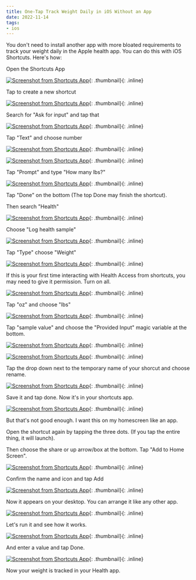 ```yaml
---
title: One-Tap Track Weight Daily in iOS Without an App
date: 2022-11-14
tags:
- ios
---
```

You don't need to install another app with more bloated requirements to track your weight daily in the Apple health app. You can do this with iOS Shortcuts.  Here's how:

<!--more-->

Open the Shortcuts App

[![Screenshot from Shortcuts App](/uploads/2022/weight-1.png)](/uploads/2022/weight-1.png){: .thumbnail}{: .inline}

Tap to create a new shortcut

[![Screenshot from Shortcuts App](/uploads/2022/weight-2.png)](/uploads/2022/weight-2.png){: .thumbnail}{: .inline}

Search for "Ask for input" and tap that

[![Screenshot from Shortcuts App](/uploads/2022/weight-3.png)](/uploads/2022/weight-3.png){: .thumbnail}{: .inline}

Tap "Text" and choose number

[![Screenshot from Shortcuts App](/uploads/2022/weight-4.png)](/uploads/2022/weight-4.png){: .thumbnail}{: .inline}

[![Screenshot from Shortcuts App](/uploads/2022/weight-5.png)](/uploads/2022/weight-5.png){: .thumbnail}{: .inline}

Tap "Prompt" and type "How many lbs?"

[![Screenshot from Shortcuts App](/uploads/2022/weight-6.png)](/uploads/2022/weight-6.png){: .thumbnail}{: .inline}

Tap "Done" on the bottom (The top Done may finish the shortcut).

Then search "Health"

[![Screenshot from Shortcuts App](/uploads/2022/weight-7.png)](/uploads/2022/weight-7.png){: .thumbnail}{: .inline}

Choose "Log health sample"

[![Screenshot from Shortcuts App](/uploads/2022/weight-8.png)](/uploads/2022/weight-8.png){: .thumbnail}{: .inline}

Tap "Type" choose "Weight"

[![Screenshot from Shortcuts App](/uploads/2022/weight-9.png)](/uploads/2022/weight-9.png){: .thumbnail}{: .inline}

If this is your first time interacting with Health Access from shortcuts, you may need to give it permission. Turn on all.

[![Screenshot from Shortcuts App](/uploads/2022/weight-10.png)](/uploads/2022/weight-10.png){: .thumbnail}{: .inline}

Tap "oz" and choose "lbs"

[![Screenshot from Shortcuts App](/uploads/2022/weight-11.png)](/uploads/2022/weight-11.png){: .thumbnail}{: .inline}

Tap "sample value" and choose the "Provided Input" magic variable at the bottom.

[![Screenshot from Shortcuts App](/uploads/2022/weight-12.png)](/uploads/2022/weight-12.png){: .thumbnail}{: .inline}

[![Screenshot from Shortcuts App](/uploads/2022/weight-13.png)](/uploads/2022/weight-13.png){: .thumbnail}{: .inline}

Tap the drop down next to the temporary name of your shorcut and choose rename.

[![Screenshot from Shortcuts App](/uploads/2022/weight-14.png)](/uploads/2022/weight-14.png){: .thumbnail}{: .inline}

Save it and tap done.  Now it's in your shortcuts app.

[![Screenshot from Shortcuts App](/uploads/2022/weight-15.png)](/uploads/2022/weight-15.png){: .thumbnail}{: .inline}

But that's not good enough. I want this on my homescreen like an app.  

Open the shortcut again by tapping the three dots.  (If you tap the entire thing, it will launch).

Then choose the share or up arrow/box at the bottom.  Tap "Add to Home Screen".

[![Screenshot from Shortcuts App](/uploads/2022/weight-16.png)](/uploads/2022/weight-16.png){: .thumbnail}{: .inline}

Confirm the name and icon and tap Add

[![Screenshot from Shortcuts App](/uploads/2022/weight-17.png)](/uploads/2022/weight-17.png){: .thumbnail}{: .inline}

Now it appears on your desktop. You can arrange it like any other app.

[![Screenshot from Shortcuts App](/uploads/2022/weight-18.png)](/uploads/2022/weight-18.png){: .thumbnail}{: .inline}

Let's run it and see how it works.

[![Screenshot from Shortcuts App](/uploads/2022/weight-19.png)](/uploads/2022/weight-19.png){: .thumbnail}{: .inline}

And enter a value and tap Done.

[![Screenshot from Shortcuts App](/uploads/2022/weight-20.png)](/uploads/2022/weight-20.png){: .thumbnail}{: .inline}

Now your weight is tracked in your Health app.
